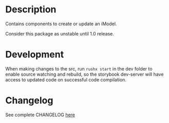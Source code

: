# Description

Contains components to create or update an iModel.

Consider this package as unstable until 1.0 release.

# Development

When making changes to the src, run `rushx start` in the dev folder to enable source watching and rebuild, so the storybook dev-server will have access to updated code on successful code compilation.

# Changelog

See complete CHANGELOG [here](./CHANGELOG.md)
